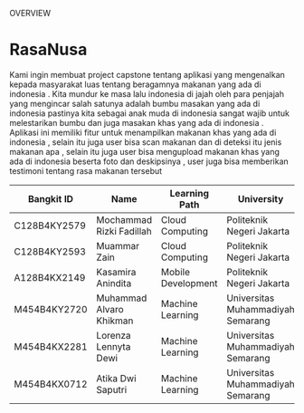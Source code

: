 OVERVIEW

# RasaNusa 
Kami ingin membuat project capstone tentang aplikasi yang mengenalkan kepada masyarakat luas tentang beragamnya makanan yang ada di indonesia . Kita mundur ke masa lalu indonesia di jajah oleh para penjajah yang mengincar salah satunya adalah bumbu masakan yang ada di indonesia pastinya kita sebagai anak muda di indonesia sangat wajib untuk melestarikan bumbu dan juga masakan khas yang ada di indonesia . Aplikasi ini memiliki fitur untuk menampilkan makanan khas yang ada di indonesia , selain itu juga user bisa scan makanan dan di deteksi itu jenis makanan apa , selain itu juga user bisa mengupload makanan khas yang ada di
indonesia beserta foto dan deskipsinya , user juga bisa memberikan testimoni tentang rasa makanan tersebut 

| Bangkit ID      | Name                     | Learning Path       | University                        | Contact                                                                 |
|-----------------|--------------------------|---------------------|-----------------------------------|------------------------------------------------------------------------|
| C128B4KY2579    | Mochammad Rizki Fadillah  | Cloud Computing     | Politeknik Negeri Jakarta         | [LinkedIn](https://www.linkedin.com/in/mohammad-rizki-fadillah-45257a1a7)  |
| C128B4KY2593    | Muammar Zain              | Cloud Computing     | Politeknik Negeri Jakarta         | [LinkedIn](https://www.linkedin.com/in/muammar-zain/)                      |
| A128B4KX2149    | Kasamira Anindita         | Mobile Development  | Politeknik Negeri Jakarta         | [LinkedIn](https://www.linkedin.com/in/kasamira-anindita-9aa88524b/)       |
| M454B4KY2720    | Muhammad Alvaro Khikman   | Machine Learning    | Universitas Muhammadiyah Semarang |  [LinkedIn](https://www.linkedin.com/in/muhammadalvarokhikman/)        |
| M454B4KX2281    | Lorenza Lennyta Dewi      | Machine Learning    | Universitas Muhammadiyah Semarang |  [LinkedIn](https://www.linkedin.com/in/lorenza-lennyta-dewi-b09917291/)   |                                  
| M454B4KX0712    | Atika Dwi Saputri         | Machine Learning    | Universitas Muhammadiyah Semarang | [LinkedIn](https://www.linkedin.com/in/atika-dwi-saputri-01894a2b0/)       |
